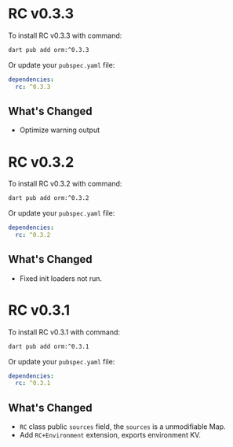 # RC v0.3.3

To install RC v0.3.3 with command:

```bash
dart pub add orm:^0.3.3
```

Or update your `pubspec.yaml` file:

```yaml
dependencies:
  rc: ^0.3.3
```

## What's Changed

* Optimize warning output

# RC v0.3.2

To install RC v0.3.2 with command:

```bash
dart pub add orm:^0.3.2
```

Or update your `pubspec.yaml` file:

```yaml
dependencies:
  rc: ^0.3.2
```

## What's Changed

* Fixed init loaders not run.

# RC v0.3.1

To install RC v0.3.1 with command:

```bash
dart pub add orm:^0.3.1
```

Or update your `pubspec.yaml` file:

```yaml
dependencies:
  rc: ^0.3.1
```

## What's Changed

* `RC` class public `sources` field, the `sources` is a unmodifiable Map.
* Add `RC+Environment` extension, exports environment KV.
